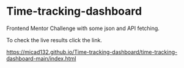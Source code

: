 # Time-tracking-dashboard
Frontend Mentor Challenge with some json and API fetching.


To check the live results click the link.

https://micad132.github.io/Time-tracking-dashboard/time-tracking-dashboard-main/index.html
